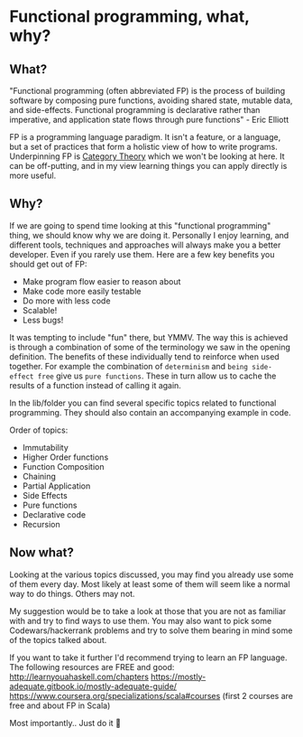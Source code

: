 # Functional programming, what, why?

## What?
"Functional programming (often abbreviated FP) is the process of building software by composing pure functions, avoiding shared state, mutable data, and side-effects. Functional programming is declarative rather than imperative, and application state flows through pure functions" - Eric Elliott

FP is a programming language paradigm. It isn't a feature, or a language, but a set of practices that form a holistic view of how to write programs. Underpinning FP is [Category Theory](https://en.wikipedia.org/wiki/Category_theory) which we won't be looking at here. It can be off-putting, and in my view learning things you can apply directly is more useful.

## Why?
If we are going to spend time looking at this "functional programming" thing, we should know why we are doing it. Personally I enjoy learning, and different tools, techniques and approaches will always make you a better developer. Even if you rarely use them. Here are a few key benefits you should get out of FP:
- Make program flow easier to reason about
- Make code more easily testable
- Do more with less code
- Scalable!
- Less bugs!

It was tempting to include "fun" there, but YMMV. The way this is achieved is through a combination of some of the terminology we saw in the opening definition. The benefits of these individually tend to reinforce when used together. For example the combination of `determinism` and `being side-effect free` give us `pure functions`. These in turn allow us to cache the results of a function instead of calling it again.

In the lib/folder you can find several specific topics related to functional programming. They should also contain an accompanying example in code. 

Order of topics:
- Immutability
- Higher Order functions
- Function Composition
- Chaining
- Partial Application
- Side Effects
- Pure functions
- Declarative code
- Recursion


## Now what?

Looking at the various topics discussed, you may find you already use some of them every day. Most likely at least some of them will seem like a normal way to do things. Others may not. 

My suggestion would be to take a look at those that you are not as familiar with and try to find ways to use them. You may also want to pick some Codewars/hackerrank problems and try to solve them bearing in mind some of the topics talked about.

If you want to take it further I'd recommend trying to learn an FP language. The following resources are FREE and good:
http://learnyouahaskell.com/chapters
https://mostly-adequate.gitbook.io/mostly-adequate-guide/
https://www.coursera.org/specializations/scala#courses (first 2 courses are free and about FP in Scala)

Most importantly.. Just do it 🚀